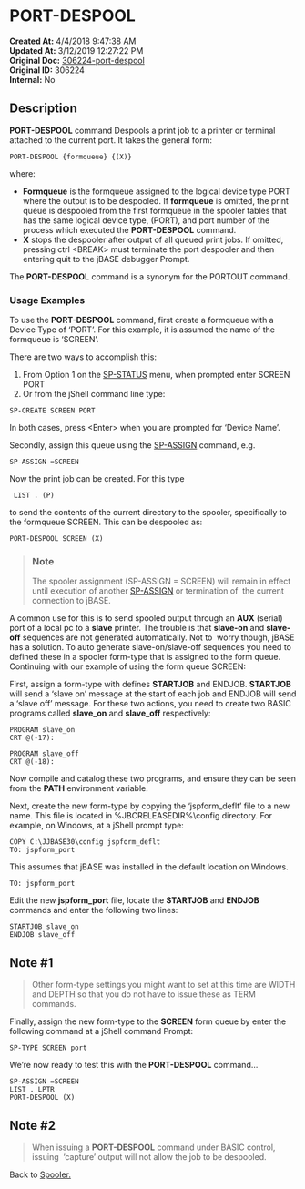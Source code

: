 # PORT-DESPOOL

**Created At:** 4/4/2018 9:47:38 AM  
**Updated At:** 3/12/2019 12:27:22 PM  
**Original Doc:** [306224-port-despool](https://docs.jbase.com/44205-spooler/306224-port-despool)  
**Original ID:** 306224  
**Internal:** No  

## Description

**PORT-DESPOOL** command Despools a print job to a printer or terminal attached to the current port. It takes the general form:

```
PORT-DESPOOL {formqueue} {(X)}
```

where:

- **Formqueue** is the formqueue assigned to the logical device type PORT where the output is to be despooled.
If **formqueue** is omitted, the print queue is despooled from the first formqueue in the spooler tables that has the same logical device type, (PORT), and port number of the process which executed the **PORT-DESPOOL** command.
- **X** stops the despooler after output of all queued print jobs. If omitted, pressing ctrl &lt;BREAK&gt; must terminate the port despooler and then entering quit to the jBASE debugger Prompt.

The **PORT-DESPOOL** command is a synonym for the PORTOUT command.

### Usage Examples

To use the **PORT-DESPOOL** command, first create a formqueue with a Device Type of ‘PORT’. For this example, it is assumed the name of the formqueue is ‘SCREEN’.

There are two ways to accomplish this:

1. From Option 1 on the [SP-STATUS](./../sp-status) menu, when prompted enter SCREEN PORT
2. Or from the jShell command line type:

```
SP-CREATE SCREEN PORT
```

In both cases, press &lt;Enter&gt; when you are prompted for ‘Device Name’.

Secondly, assign this queue using the [SP-ASSIGN](./../sp-assign) command, e.g.

```
SP-ASSIGN =SCREEN
```

Now the print job can be created. For this type

```
 LIST . (P)
```

to send the contents of the current directory to the spooler, specifically to the formqueue SCREEN. This can be despooled as:

```
PORT-DESPOOL SCREEN (X)
```

> ### Note
>
> The spooler assignment (SP-ASSIGN = SCREEN) will remain in effect until execution of another [SP-ASSIGN](./../sp-assign) or termination of  the current connection to jBASE.

A common use for this is to send spooled output through an **AUX** (serial) port of a local pc to a **slave** printer. The trouble is that **slave-on** and **slave-off** sequences are not generated automatically. Not to  worry though, jBASE has a solution. To auto generate slave-on/slave-off sequences you need to defined these in a spooler form-type that is assigned to the form queue. Continuing with our example of using the form queue SCREEN:

First, assign a form-type with defines **STARTJOB** and ENDJOB. **STARTJOB** will send a ‘slave on’ message at the start of each job and ENDJOB will send a ‘slave off’ message. For these two actions, you need to create two BASIC programs called **slave\_on** and **slave\_off** respectively:

```
PROGRAM slave_on
CRT @(-17):
```

```
PROGRAM slave_off
CRT @(-18):
```

Now compile and catalog these two programs, and ensure they can be seen from the **PATH** environment variable.

Next, create the new form-type by copying the ‘jspform\_deflt’ file to a new name. This file is located in %JBCRELEASEDIR%\config directory. For example, on Windows, at a jShell prompt type:

```
COPY C:\JJBASE30\config jspform_deflt
TO: jspform_port
```

This assumes that jBASE was installed in the default location on Windows.

```
TO: jspform_port
```

Edit the new **jspform\_port** file, locate the **STARTJOB** and **ENDJOB** commands and enter the following two lines:

```
STARTJOB slave_on
ENDJOB slave_off
```

## Note #1
>
> Other form-type settings you might want to set at this time are WIDTH and DEPTH so that you do not have to issue these as TERM commands.

Finally, assign the new form-type to the **SCREEN** form queue by enter the following command at a jShell command Prompt:

```
SP-TYPE SCREEN port
```

We’re now ready to test this with the **PORT-DESPOOL** command...

```
SP-ASSIGN =SCREEN
LIST . LPTR
PORT-DESPOOL (X)
```

## Note #2
>
> When issuing a **PORT-DESPOOL** command under BASIC control, issuing  ‘capture’ output will not allow the job to be despooled.

Back to [Spooler.](./../jbase-spooler)
